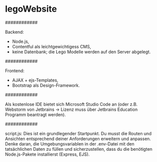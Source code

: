 # legoWebsite

############

Backend: 
  - Node.js, 
  - Contentful als leichtgewichtigess CMS,
  - keine Datenbank; die Lego Modelle werden auf den Server abgelegt.
  
############  
  
Frontend: 
  - AJAX + ejs-Templates,
  - Bootstrap als Design-Framework.

############  
  
Als kostenlose IDE bietet sich Microsoft Studio Code an (oder z.B. Webstorm von Jetbrains -> Lizenz muss über Jetbrains Education Programm beantragt werden).

############  

script.js: Dies ist ein grundlegender Startpunkt. 
Du musst die Routen und Ansichten entsprechend deiner Anforderungen erweitern und anpassen. 
Denke daran, die Umgebungsvariablen in der .env-Datei mit den tatsächlichen Daten zu füllen und
 sicherzustellen, dass du die benötigten Node.js-Pakete installierst (Express, EJS).